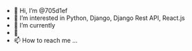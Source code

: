 - 👋 Hi, I’m @705d1ef
- 👀 I’m interested in Python, Django, Django Rest API, React.js
- 🌱 I’m currently 
- 💞️ 
- 📫 How to reach me ...

<!---
705d1ef/705d1ef is a ✨ special ✨ repository because its `README.md` (this file) appears on your GitHub profile.
You can click the Preview link to take a look at your changes.
--->
